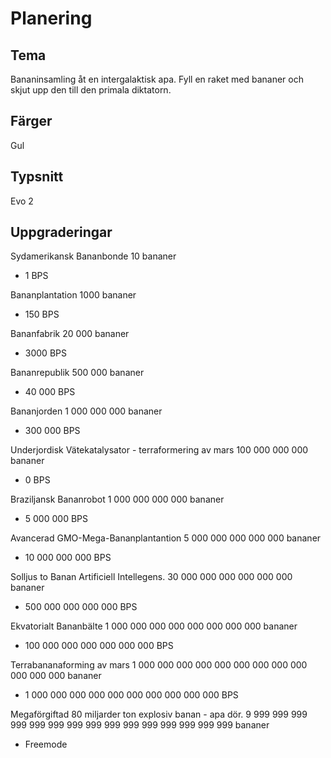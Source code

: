 <h1>Planering</h1>

<h2>Tema</h2>  
Bananinsamling åt en intergalaktisk apa. Fyll en raket med bananer och skjut upp den till den primala diktatorn. 

<h2>Färger</h2>  Gul

<h2>Typsnitt</h2>  Evo 2

<h2>Uppgraderingar</h2>  

Sydamerikansk Bananbonde  10 bananer 
- 1 BPS 

Bananplantation 1000 bananer 
- 150 BPS

Bananfabrik 20 000 bananer 
- 3000 BPS

Bananrepublik 500 000 bananer 
- 40 000 BPS

Bananjorden   1 000 000 000 bananer 
- 300 000 BPS



Underjordisk Vätekatalysator - terraformering av mars 100 000 000 000 bananer  
- 0 BPS


Braziljansk Bananrobot    1 000 000 000 000  bananer 
- 5 000 000 BPS

Avancerad GMO-Mega-Bananplantantion 5 000 000 000 000 000 bananer 
- 10 000 000 000 BPS

Solljus to Banan Artificiell Intellegens. 30 000 000 000 000 000 000 bananer 
- 500 000 000 000 000  BPS

Ekvatorialt Bananbälte 1 000 000 000 000 000 000 000 000 bananer 
- 100 000 000 000 000 000 000 BPS

Terrabananaforming av mars 1 000 000 000 000 000 000 000 000 000 000 000 000 bananer 
- 1 000 000 000 000 000 000 000 000 000 000 BPS

Megaförgiftad 80 miljarder ton explosiv banan - apa dör. 9 999 999 999 999 999 999 999 999 999 999 999 999 999 999 999 bananer 
- Freemode




